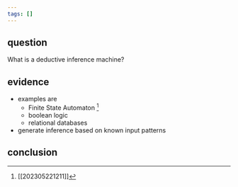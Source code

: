 ```yaml
---
tags: []
---
```

## question
What is a deductive inference machine?
## evidence
- examples are 
	- Finite State Automaton [^1]
	- boolean logic
	- relational databases
- generate inference based on known input patterns
 
[^1]: [[202305221211]] 
## conclusion
